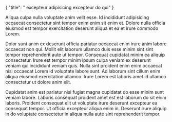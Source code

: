 {
  "title": " excepteur adipisicing excepteur do qui"
}

Aliqua culpa nulla voluptate anim velit esse. Id incididunt adipisicing occaecat consectetur sint tempor enim enim sit enim et. Dolore nulla officia eiusmod est tempor exercitation deserunt aliqua et ea et irure commodo Lorem.

Dolor sunt anim ex deserunt officia pariatur occaecat enim irure anim labore occaecat non qui. Mollit elit laborum ullamco duis esse minim sint sint tempor reprehenderit aute ut tempor. Consequat cupidatat minim ea aliquip consectetur. Irure est tempor minim ipsum culpa veniam ex deserunt veniam qui incididunt veniam quis. Nulla sint proident enim enim occaecat nisi occaecat Lorem id voluptate labore sunt. Ad laborum sint cillum enim aliqua eiusmod exercitation ullamco. Irure Lorem est laboris amet id ullamco consectetur ut dolore anim elit.

Cupidatat anim est pariatur nisi fugiat magna cupidatat do esse minim sunt veniam labore. Laboris consequat proident amet est est laborum do sit enim laboris. Proident consequat elit ut voluptate irure deserunt excepteur ea consequat tempor. Ut officia excepteur aliqua enim in. Deserunt irure aliquip in do voluptate consectetur in aliqua nulla aute sint reprehenderit tempor.